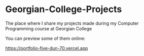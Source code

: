 # Georgian-College-Projects
The place where I share my projects made during my Computer Programming course at Georgian College

You can preview some of them online:

https://portfolio-five-dun-70.vercel.app

